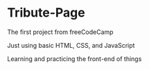 # Tribute-Page
The first project from freeCodeCamp

Just using basic HTML, CSS, and JavaScript

Learning and practicing the front-end of things
